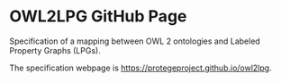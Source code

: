 # OWL2LPG GitHub Page

Specification of a mapping between OWL 2 ontologies and Labeled Property Graphs (LPGs). 

The specification webpage is https://protegeproject.github.io/owl2lpg.
